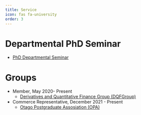 ```yaml
---
title: Service
icon: fas fa-university
order: 3
---
```


# Departmental PhD Seminar
- [PhD Departmental Seminar](https://sites.google.com/view/uoworkshop/)


# Groups 
- Member, May 2020- Present
  - [Derivatives and Quantitative Finance Group (DQFGroup)](https://blogs.otago.ac.nz/dqfg/)
- Commerce Representative, December 2021 - Present
  - [Otago Postgraduate Assosiation (OPA)](https://www.facebook.com/OtagoPostgraduateAssociation/)
